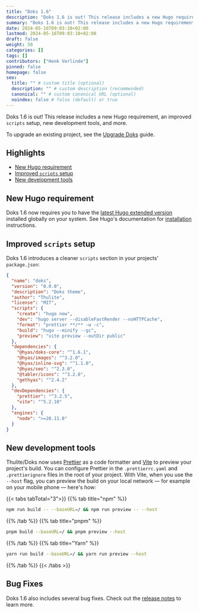 ```yaml
---
title: "Doks 1.6"
description: "Doks 1.6 is out! This release includes a new Hugo requirement, an improved scripts setup, new development tools, and more."
summary: "Doks 1.6 is out! This release includes a new Hugo requirement, an improved <code>scripts</code> setup, new development tools, and more."
date: 2024-05-16T09:03:10+02:00
lastmod: 2024-05-16T09:03:10+02:00
draft: false
weight: 50
categories: []
tags: []
contributors: ["Henk Verlinde"]
pinned: false
homepage: false
seo:
  title: "" # custom title (optional)
  description: "" # custom description (recommended)
  canonical: "" # custom canonical URL (optional)
  noindex: false # false (default) or true
---
```


Doks 1.6 is out! This release includes a new Hugo requirement, an improved `scripts` setup, new development tools, and more.

To upgrade an existing project, see the [Upgrade Doks](/docs/start-here/upgrade-doks/) guide.

<!-- omit in toc -->
## Highlights

- [New Hugo requirement](#new-hugo-requirement)
- [Improved `scripts` setup](#improved-scripts-setup)
- [New development tools](#new-development-tools)

## New Hugo requirement

Doks 1.6 now requires you to have the [latest Hugo extended version](https://github.com/gohugoio/hugo/releases/latest) installed globally on your system. See Hugo's documentation for [installation](https://gohugo.io/installation/) instructions.

## Improved `scripts` setup

Doks 1.6 introduces a cleaner `scripts` section in your projects' `package.json`:

```json
{
  "name": "doks",
  "version": "0.0.0",
  "description": "Doks theme",
  "author": "Thulite",
  "license": "MIT",
  "scripts": {
    "create": "hugo new",
    "dev": "hugo server --disableFastRender --noHTTPCache",
    "format": "prettier **/** -w -c",
    "build": "hugo --minify --gc",
    "preview": "vite preview --outDir public"
  },
  "dependencies": {
    "@hyas/doks-core": "^1.6.1",
    "@hyas/images": "^3.2.0",
    "@hyas/inline-svg": "^1.1.0",
    "@hyas/seo": "^2.3.0",
    "@tabler/icons": "^3.2.0",
    "gethyas": "^2.4.2"
  },
  "devDependencies": {
    "prettier": "^3.2.5",
    "vite": "^5.2.10"
  },
  "engines": {
    "node": ">=20.11.0"
  }
}

```

## New development tools

Thulite/Doks now uses [Prettier](https://prettier.io/) as a code formatter and [Vite](https://vitejs.dev/) to preview your project's build. You can configure Prettier in the `.prettierrc.yaml` and `.prettierignore` files in the root of your project. With Vite, when you use the `--host` flag, you can preview the build on your local network — for example on your mobile phone — here's how:

{{< tabs tabTotal="3">}}
{{% tab title="npm" %}}

```bash
npm run build -- --baseURL=/ && npm run preview -- --host
```

{{% /tab %}}
{{% tab title="pnpm" %}}

```bash
pnpm build --baseURL=/ && pnpm preview --host
```

{{% /tab %}}
{{% tab title="Yarn" %}}

```bash
yarn run build --baseURL=/ && yarn run preview --host
```

{{% /tab %}}
{{< /tabs >}}

<!-- omit in toc -->
## Bug Fixes

Doks 1.6 also includes several bug fixes. Check out the [release notes](https://github.com/gethyas/doks-core/releases/tag/v1.6.0) to learn more.
